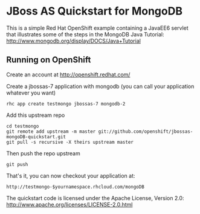 JBoss AS Quickstart for MongoDB
===============================

This is a simple Red Hat OpenShift example containing a JavaEE6
servlet that illustrates some of the steps in the MongoDB Java
Tutorial: <http://www.mongodb.org/display/DOCS/Java+Tutorial>



Running on OpenShift
----------------------------

Create an account at http://openshift.redhat.com/

Create a jbossas-7 application with mongodb (you can call your application whatever you want)

    rhc app create testmongo jbossas-7 mongodb-2

Add this upstream repo

    cd testmongo
    git remote add upstream -m master git://github.com/openshift/jbossas-mongoDB-quickstart.git
    git pull -s recursive -X theirs upstream master

Then push the repo upstream

    git push

That's it, you can now checkout your application at:

    http://testmongo-$yournamespace.rhcloud.com/mongoDB


The quickstart code is licensed under the Apache License, Version 2.0:
http://www.apache.org/licenses/LICENSE-2.0.html

